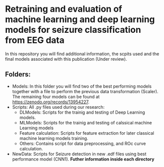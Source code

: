 # Retraining and evaluation of machine learning and deep learning models for seizure classification from EEG data
In this repository you will find additional information, the scpits used and the final models associated with this publication (Under review).
## Folders:
* Models: In this folder you will find two of the best performing models together with a file to perform the previous data transformation (Scaler). The remaining four models can be found at https://zenodo.org/records/13954227.
* Scripts: All .py files used during our research:
  * DLModels: Scripts for the trainig and testing of Deep Learning models.
  * MLModels: Scripts for the trainig and testing of calssical machine Learning models
  * Feature calculation: Scripts for feature extraction for later classical machine learning models training.
  * Others: Contains script for data preprocessing, and ROc curve calculation.
* NewData: Scripts for Seizure detection in new .edf files using best performance model (CNN1).
**Futher information inside each directory**
